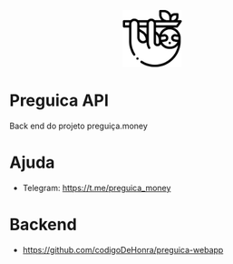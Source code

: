 <p align="center">
  <img height="100px" src="docs/sloth.png" alt="Sublime's custom image"/>
</p>

# Preguica API
Back end do projeto preguiça.money 

# Ajuda
* Telegram: https://t.me/preguica_money

# Backend

* https://github.com/codigoDeHonra/preguica-webapp
